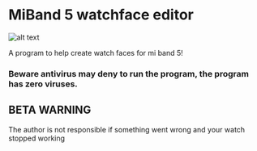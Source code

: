 # MiBand 5 watchface editor

![alt text](https://raw.githubusercontent.com/Johnson070/MiBand-5-watchface-editor/main/Preview.png)

A program to help create watch faces for mi band 5!

### Beware antivirus may deny to run the program, the program has zero viruses.
 
## BETA WARNING

The author is not responsible if something went wrong and your watch stopped working
